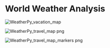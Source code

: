 # World Weather Analysis


![WeatherPy_vacation_map](https://user-images.githubusercontent.com/105513491/177060663-640edc61-8c0a-43eb-ab00-96640976d530.png)


![WeatherPy_travel_map png](https://user-images.githubusercontent.com/105513491/177060677-7744570a-88f2-43cf-9594-ee9ee8f074bd.png)


![WeatherPy_travel_map_markers png](https://user-images.githubusercontent.com/105513491/177060678-cecd0c50-1d55-452e-bd08-82f840b91c73.png)
